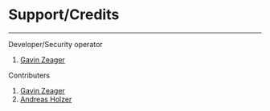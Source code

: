 # Support/Credits

***

Developer/Security operator
1. [Gavin Zeager](https://github.com/xhiddenprojects)

Contributers

1. [Gavin Zeager](https://github.com/xhiddenprojects)
2. [Andreas Holzer](https://github.com/WebCrew)
